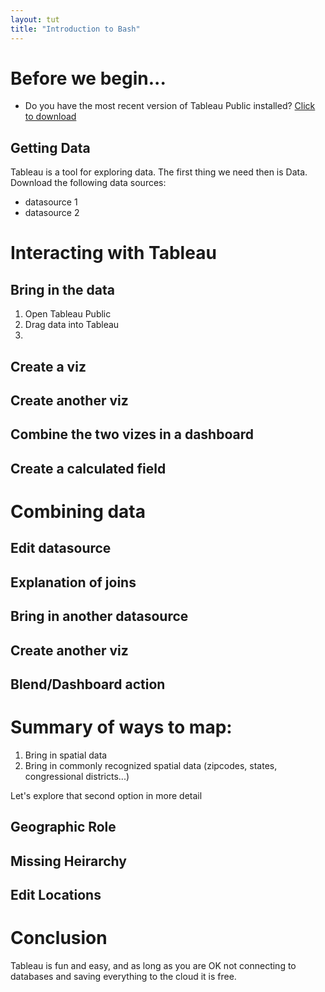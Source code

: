 ```yaml
---
layout: tut
title: "Introduction to Bash"
---
```


# Before we begin...

* Do you have the most recent version of Tableau Public installed? [Click to download](https://public.tableau.com/s/download?source=cta)

## Getting Data

Tableau is a tool for exploring data. The first thing we need then is Data. Download the following data sources:

* datasource 1
* datasource 2

# Interacting with Tableau

## Bring in the data

1. Open Tableau Public
2. Drag data into Tableau
3. 

## Create a viz

## Create another viz

## Combine the two vizes in a dashboard

## Create a calculated field

# Combining data

## Edit datasource

## Explanation of joins

## Bring in another datasource

## Create another viz

## Blend/Dashboard action

# Summary of ways to map:

1. Bring in spatial data
2. Bring in commonly recognized spatial data (zipcodes, states, congressional districts...)

Let's explore that second option in more detail

## Geographic Role

## Missing Heirarchy

## Edit Locations


# Conclusion

Tableau is fun and easy, and as long as you are OK not connecting to databases and saving everything to the cloud it is free.
